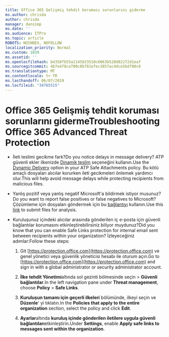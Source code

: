 ```yaml
---
title: Office 365 Gelişmiş tehdit koruması sorunlarını giderme
ms.author: chrisda
author: chrisda
manager: dansimp
ms.date: ''
ms.audience: ITPro
ms.topic: article
ROBOTS: NOINDEX, NOFOLLOW
localization_priority: Normal
ms.custom: 1039
ms.assetid: ''
ms.openlocfilehash: b4358fb55a1145833510c6063b520d822f2d1eaf
ms.sourcegitcommit: 4b7e478ce700c0b781efec3857ac4dce5bdf00c6
ms.translationtype: MT
ms.contentlocale: tr-TR
ms.lasthandoff: 06/07/2019
ms.locfileid: "34765515"
---
```

# <a name="troubleshooting-office-365-advanced-threat-protection"></a><span data-ttu-id="399f1-102">Office 365 Gelişmiş tehdit koruması sorunlarını giderme</span><span class="sxs-lookup"><span data-stu-id="399f1-102">Troubleshooting Office 365 Advanced Threat Protection</span></span>

- <span data-ttu-id="399f1-103">İleti teslimi gecikme fark?</span><span class="sxs-lookup"><span data-stu-id="399f1-103">Do you notice delays in message delivery?</span></span> <span data-ttu-id="399f1-104">ATP güvenli ekler ilkenizde [Dinamik teslim](https://docs.microsoft.com/office365/securitycompliance/dynamic-delivery-and-previewing) seçeneğini kullanın.</span><span class="sxs-lookup"><span data-stu-id="399f1-104">Use the [Dynamic Delivery](https://docs.microsoft.com/office365/securitycompliance/dynamic-delivery-and-previewing) option in your ATP Safe Attachments policy.</span></span> <span data-ttu-id="399f1-105">Bu kötü amaçlı dosyaları alıcılar korurken ileti gecikmeleri önlemek yardımcı olur.</span><span class="sxs-lookup"><span data-stu-id="399f1-105">This will help avoid message delays while protecting recipients from malicious files.</span></span>

- <span data-ttu-id="399f1-106">Yanlış pozitif veya yanlış negatif Microsoft'a bildirmek istiyor musunuz?</span><span class="sxs-lookup"><span data-stu-id="399f1-106">Do you want to report false positives or false negatives to Microsoft?</span></span> <span data-ttu-id="399f1-107">Çözümleme için dosyaları göndermek için bu [bağlantıyı](https://www.microsoft.com/wdsi/filesubmission/) kullanın.</span><span class="sxs-lookup"><span data-stu-id="399f1-107">Use this [link](https://www.microsoft.com/wdsi/filesubmission/) to submit files for analysis.</span></span>

- <span data-ttu-id="399f1-108">Kuruluşunuz içindeki alıcılar arasında gönderilen iç e-posta için güvenli bağlantılar korumasını etkinleştirebilirsiniz biliyor muydunuz?</span><span class="sxs-lookup"><span data-stu-id="399f1-108">Did you know that you can enable Safe Links protection for internal email sent between recipients within your organization?</span></span> <span data-ttu-id="399f1-109">İzleyeceğiniz adımlar:</span><span class="sxs-lookup"><span data-stu-id="399f1-109">Follow these steps:</span></span>

  1. <span data-ttu-id="399f1-110">Git [https://protection.office.com](https://protection.office.com) ve genel yönetici veya güvenlik yöneticisi hesabı ile oturum açın.</span><span class="sxs-lookup"><span data-stu-id="399f1-110">Go to [https://protection.office.com](https://protection.office.com) and sign in with a global administrator or security administrator account.</span></span>

  2. <span data-ttu-id="399f1-111">**İlke** **tehdit Yönetimi**altında sol gezinti bölmesinde seçin \> **Güvenli bağlantılar**.</span><span class="sxs-lookup"><span data-stu-id="399f1-111">In the left navigation pane under **Threat management**, choose **Policy** \> **Safe Links**.</span></span>

  3. <span data-ttu-id="399f1-112">**Kuruluşun tamamı için geçerli ilkeleri** bölümünde, ilkeyi seçin ve **Düzenle**' yi tıklatın.</span><span class="sxs-lookup"><span data-stu-id="399f1-112">In the **Policies that apply to the entire organization** section, select the policy and click **Edit**.</span></span>

  4. <span data-ttu-id="399f1-113">**Ayarlar**altında **kuruluş içinde gönderilen iletilere uygula güvenli bağlantıları**etkinleştirin.</span><span class="sxs-lookup"><span data-stu-id="399f1-113">Under **Settings**, enable **Apply safe links to messages sent within the organization**.</span></span>
